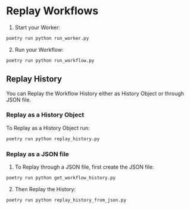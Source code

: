 # Replay Workflows


1. Start your Worker:

```bash
poetry run python run_worker.py
```

2. Run your Workflow:

```bash
poetry run python run_workflow.py
```

## Replay History

You can Replay the Workflow History either as History Object or through JSON file.

### Replay as a History Object

To Replay as a History Object run:

```bash
poetry run python replay_history.py
```

### Replay as a JSON file

1. To Replay through a JSON file, first create the JSON file:

```bash
poetry run python get_workflow_history.py
```

2. Then Replay the History:

```bash
poetry run python replay_history_from_json.py
```